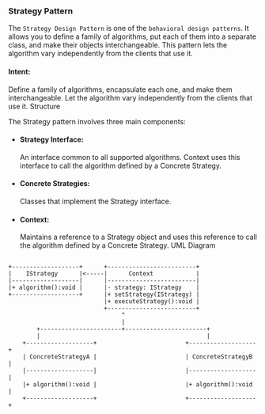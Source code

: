 ### Strategy Pattern
The `Strategy Design Pattern` is one of the `behavioral design patterns`.
It allows you to define a family of algorithms, put each of them into a separate class, and make their objects interchangeable. This pattern lets the algorithm vary independently from the clients that use it.

#### Intent:
Define a family of algorithms, encapsulate each one, and make them interchangeable.
Let the algorithm vary independently from the clients that use it.
Structure

The Strategy pattern involves three main components:

- #### Strategy Interface:
    An interface common to all supported algorithms. Context uses this interface to call the algorithm defined by a Concrete Strategy.

- #### Concrete Strategies:
    Classes that implement the Strategy interface.

- #### Context:
    Maintains a reference to a Strategy object and uses this reference to call the algorithm defined by a Concrete Strategy.
    UML Diagram

```text

+-------------------+      +-------------------------+
|    IStrategy      |<-----|      Context            |
|-------------------|      |-------------------------|
|+ algorithm():void |      |- strategy: IStrategy    |
+-------------------+      |+ setStrategy(IStrategy) |
                           |+ executeStrategy():void |
                           +-------------------------+
                                ^
                                |
        +-----------------------+-----------------------+
        |                                               |
    +-------------------+                         +-------------------+
    | ConcreteStrategyA |                         | ConcreteStrategyB |
    |-------------------|                         |-------------------|
    |+ algorithm():void |                         |+ algorithm():void |
    +-------------------+                         +-------------------+

```